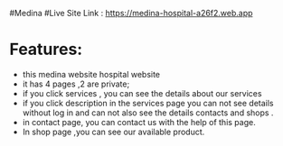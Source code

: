 #Medina 
#Live Site Link : https://medina-hospital-a26f2.web.app
# Features:
* this medina website hospital website
* it has 4 pages ,2 are private;
* if you click services , you can see the details about our services
* if you click description in the services page you can not see details without log in and can not also see the details contacts and shops .
* in contact page, you can contact us with the help of this  page.
* In shop page ,you can see our available product.
